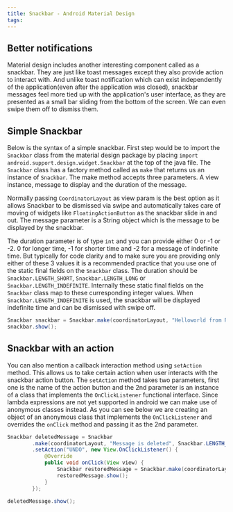 ```yaml
---
title: Snackbar - Android Material Design
tags:
---
```

## Better notifications
Material design includes another interesting component called as a snackbar. They are just like toast messages except they also provide action to interact with. And unlike toast notification which can exist independently of the application(even after the application was closed), snackbar messages feel more tied up with the application's user interface, as they are presented as a small bar sliding from the bottom of the screen. We can even swipe them off to dismiss them.

<!-- more -->

## Simple Snackbar
Below is the syntax of a simple snackbar. First step would be to import the `Snackbar` class from the material design package by placing `import android.support.design.widget.Snackbar` at the top of the java file. The `Snackbar` class has a factory method called as `make` that returns us an instance of `Snackbar`. The make method accepts three parameters. A view instance, message to display and the duration of the message.

Normally passing `CoordinatorLayout` as view param is the best option as it allows Snackbar to be dismissed via swipe and automatically takes care of moving of widgets like `FloatingActionButton` as the snackbar slide in and out. The message parameter is a String object which is the message to be displayed by the snackbar. 

The duration parameter is of type `int` and you can provide either 0 or -1 or -2. 0 for longer time, -1 for shorter time and -2 for a message of indefinite time. But typically for code clarity and to make sure you are providing only either of these 3 values it is a recommended practice that you use one of the static final fields on the `Snackbar` class. The duration should be `Snackbar.LENGTH_SHORT`, `Snackbar.LENGTH_LONG` or `Snackbar.LENGTH_INDEFINITE`. Internally these static final fields on the `Snackbar` class map to these curresponding integer values. When `Snackbar.LENGTH_INDEFINITE` is used, the snackbar will be displayed indefinite time and can be dismissed with swipe off.
```java
Snackbar snackbar = Snackbar.make(coordinatorLayout, "Helloworld from Raj Abishek", Snackbar.LENGTH_LONG);
snackbar.show();
```

## Snackbar with an action
You can also mention a callback interaction method using `setAction` method. This allows us to take certain action when user interacts with the snackbar action button. The `setAction` method takes two parameters, first one is the name of the action button and the 2nd parameter is an instance of a class that implements the `OnClickListener` functional interface. Since lambda expressions are not yet supported in android we can make use of anonymous classes instead. As you can see below we are creating an object of an anonymous class that implements the `OnClickListener` and overrides the `onClick` method and passing it as the 2nd parameter.
```java
Snackbar deletedMessage = Snackbar
        .make(coordinatorLayout, "Message is deleted", Snackbar.LENGTH_LONG)
        .setAction("UNDO", new View.OnClickListener() {
            @Override
            public void onClick(View view) {
                Snackbar restoredMessage = Snackbar.make(coordinatorLayout, "Message is restored!", Snackbar.LENGTH_SHORT);
                restoredMessage.show();
            }
        });
 
deletedMessage.show();
```

